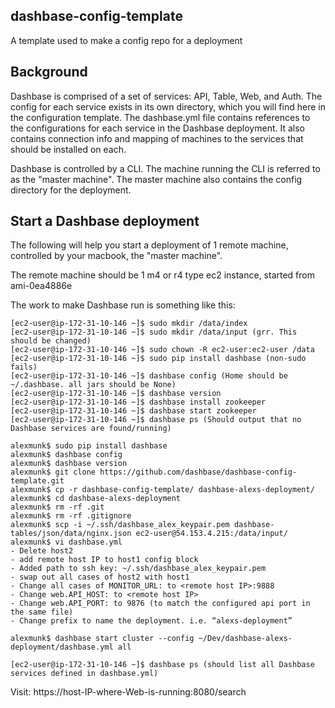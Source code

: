 ## dashbase-config-template
A template used to make a config repo for a deployment

## Background
Dashbase is comprised of a set of services: API, Table, Web, and Auth. The config for each service exists in its own directory, which you will find here in the configuration template. The dashbase.yml file contains references to the configurations for each service in the Dashbase deployment. It also contains connection info
and mapping of machines to the services that should be installed on each.

Dashbase is controlled by a CLI. The machine running the CLI is referred to as the "master machine". The master machine also
contains the config directory for the deployment.


## Start a Dashbase deployment
The following will help you start a deployment of 1 remote machine, controlled by your macbook, the "master machine".

The remote machine should be 1 m4 or r4 type ec2 instance, started from ami-0ea4886e

The work to make Dashbase run is something like this:

```
[ec2-user@ip-172-31-10-146 ~]$ sudo mkdir /data/index
[ec2-user@ip-172-31-10-146 ~]$ sudo mkdir /data/input (grr. This should be changed)
[ec2-user@ip-172-31-10-146 ~]$ sudo chown -R ec2-user:ec2-user /data
[ec2-user@ip-172-31-10-146 ~]$ sudo pip install dashbase (non-sudo fails)
[ec2-user@ip-172-31-10-146 ~]$ dashbase config (Home should be ~/.dashbase. all jars should be None)
[ec2-user@ip-172-31-10-146 ~]$ dashbase version
[ec2-user@ip-172-31-10-146 ~]$ dashbase install zookeeper
[ec2-user@ip-172-31-10-146 ~]$ dashbase start zookeeper
[ec2-user@ip-172-31-10-146 ~]$ dashbase ps (Should output that no Dashbase services are found/running)

alexmunk$ sudo pip install dashbase
alexmunk$ dashbase config
alexmunk$ dashbase version
alexmunk$ git clone https://github.com/dashbase/dashbase-config-template.git
alexmunk$ cp -r dashbase-config-template/ dashbase-alexs-deployment/
alexmunk$ cd dashbase-alexs-deployment
alexmunk$ rm -rf .git
alexmunk$ rm -rf .gitignore
alexmunk$ scp -i ~/.ssh/dashbase_alex_keypair.pem dashbase-tables/json/data/nginx.json ec2-user@54.153.4.215:/data/input/
alexmunk$ vi dashbase.yml
- Delete host2
- add remote host IP to host1 config block
- Added path to ssh key: ~/.ssh/dashbase_alex_keypair.pem
- swap out all cases of host2 with host1
- Change all cases of MONITOR_URL: to <remote host IP>:9888
- Change web.API_HOST: to <remote host IP>
- Change web.API_PORT: to 9876 (to match the configured api port in the same file)
- Change prefix to name the deployment. i.e. “alexs-deployment”

alexmunk$ dashbase start cluster --config ~/Dev/dashbase-alexs-deployment/dashbase.yml all

[ec2-user@ip-172-31-10-146 ~]$ dashbase ps (should list all Dashbase services defined in dashbase.yml)
```

Visit: https://host-IP-where-Web-is-running:8080/search


